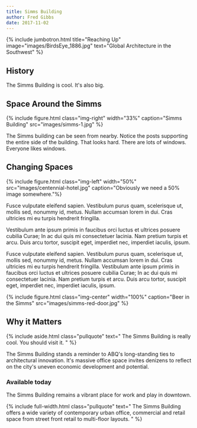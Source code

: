 ```yaml
---
title: Simms Building
author: Fred Gibbs
date: 2017-11-02
---
```


{% include jumbotron.html
  title="Reaching Up"
  image="images/BirdsEye_1886.jpg"
  text="Global Architecture in the Southwest"
%}


## History
The Simms Building is cool. It's also big.

## Space Around the Simms
{% include figure.html class="img-right" width="33%" caption="Simms Building" src="images/simms-1.jpg" %}

The Simms building can be seen from nearby. Notice the posts supporting the entire side of the building. That looks hard. There are lots of windows. Everyone likes windows.


## Changing Spaces
{% include figure.html class="img-left" width="50%" src="images/centennial-hotel.jpg" caption="Obviously we need a 50% image somewhere."%}

Fusce vulputate eleifend sapien. Vestibulum purus quam, scelerisque ut, mollis sed, nonummy id, metus. Nullam accumsan lorem in dui. Cras ultricies mi eu turpis hendrerit fringilla.

Vestibulum ante ipsum primis in faucibus orci luctus et ultrices posuere cubilia Curae; In ac dui quis mi consectetuer lacinia. Nam pretium turpis et arcu. Duis arcu tortor, suscipit eget, imperdiet nec, imperdiet iaculis, ipsum.

Fusce vulputate eleifend sapien. Vestibulum purus quam, scelerisque ut, mollis sed, nonummy id, metus. Nullam accumsan lorem in dui. Cras ultricies mi eu turpis hendrerit fringilla. Vestibulum ante ipsum primis in faucibus orci luctus et ultrices posuere cubilia Curae; In ac dui quis mi consectetuer lacinia. Nam pretium turpis et arcu. Duis arcu tortor, suscipit eget, imperdiet nec, imperdiet iaculis, ipsum.

{% include figure.html class="img-center" width="100%" caption="Beer in the Simms" src="images/simms-red-door.jpg" %}


## Why it Matters
{% include aside.html class="pullquote" text="
The Simms Building is really cool. You should visit it.
" %}

The Simms Building stands a reminder to ABQ's long-standing ties to architectural innovation. It's massive office space invites denizens to reflect on the city's uneven economic development and potential.


### Available today
The Simms Building remains a vibrant place for work and play in downtown.

{% include full-width.html class="pullquote" text="
The Simms Building offers a wide variety of contemporary urban office, commercial and retail space from street front retail to multi-floor layouts.
" %}
